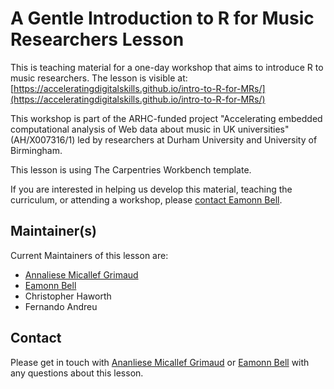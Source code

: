 # A Gentle Introduction to R for Music Researchers Lesson

This is teaching material for a one-day workshop that aims to introduce R to music researchers. The lesson is visible at: [https://acceleratingdigitalskills.github.io/intro-to-R-for-MRs/](https://acceleratingdigitalskills.github.io/intro-to-R-for-MRs/) 

This workshop is part of the ARHC-funded project "Accelerating embedded computational analysis of Web data about music in UK universities" (AH/X007316/1) led by researchers at Durham University and University of Birmingham.

This lesson is using The Carpentries Workbench template.

If you are interested in helping us develop this material,
teaching the curriculum,
or attending a workshop,
please [contact Eamonn Bell](mailto:eamonn.bell@durham.ac.uk).

## Maintainer(s)
Current Maintainers of this lesson are:

* [Annaliese Micallef Grimaud](annaliese.micallef-grimaud@durham.ac.uk)
* [Eamonn Bell](eamonn.bell@durham.ac.uk)
* Christopher Haworth
* Fernando Andreu

## Contact
Please get in touch with [Ananliese Micallef Grimaud](annaliese.micallef-grimaud@durham.ac.uk) or [Eamonn Bell](eamonn.bell@durham.ac.uk) with any questions about this lesson.
